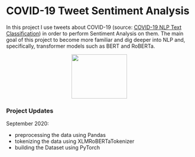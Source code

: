 # COVID-19 Tweet Sentiment Analysis

In this project I use tweets about COVID-19 (source: [COVID-19 NLP Text Classification](https://www.kaggle.com/datatattle/covid-19-nlp-text-classification)) in order to perform Sentiment Analysis on them. The main goal of this project to become more familiar and dig deeper into NLP and, specifically, transformer models such as BERT and RoBERTa.

<p align="center">
  <img width="150" height="120" src="https://cdn.pixabay.com/photo/2014/04/03/11/53/twitter-312464_960_720.png">
</p>

### Project Updates

September 2020:
- preprocessing the data using Pandas
- tokenizing the data using XLMRoBERTaTokenizer
- building the Dataset using PyTorch
